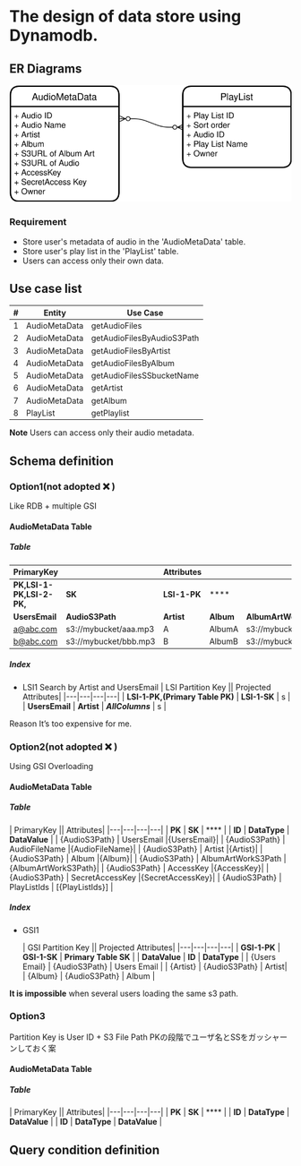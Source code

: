 # The design of data store using Dynamodb.

## ER Diagrams

![ER](./ER-diagrams.drawio.svg)

### Requirement
- Store user's metadata of audio in the 'AudioMetaData' table.
- Store user's play list in the 'PlayList' table.
- Users can access only their own data.

## Use case list
| #   | Entity        | Use Case     |
| --- | ------------- | ------------ |
| 1   | AudioMetaData | getAudioFiles |
| 2   | AudioMetaData | getAudioFilesByAudioS3Path |
| 3   | AudioMetaData | getAudioFilesByArtist |
| 4   | AudioMetaData | getAudioFilesByAlbum |
| 5   | AudioMetaData | getAudioFilesSSbucketName |
| 6   | AudioMetaData | getArtist |
| 7   | AudioMetaData | getAlbum |
| 8   | PlayList | getPlaylist |

**Note**
Users can access only their audio metadata.

## Schema definition
### Option1(not adopted ❌ )
Like RDB + multiple GSI
#### AudioMetaData Table
##### Table
| PrimaryKey || Attributes|||||||
|---|---|---|---|---|---|---|---|---|
| **PK,LSI-1-PK,LSI-2-PK,** | **SK** | **LSI-1-PK** | **** | | | | | |
| **UsersEmail** | **AudioS3Path** | **Artist** | **Album** | **AlbumArtWorkS3Path** | **AudioFileName** | **SSbucketName** | **AccessKey** | **SecretAccessKey** |
| a@abc.com | s3://mybucket/aaa.mp3 | A | AlbumA | s3://mybucket/aaa.png | aaa | mybucket | AIJIJIGRXXX | jiAJFIadfgji|
| b@abc.com | s3://mybucket/bbb.mp3 | B | AlbumB | s3://mybucket/bbb.png | bbb | mybucket | AIJIJIGRYYY | yamARsdfagrea

##### Index
- LSI1
  Search by Artist and UsersEmail
    | LSI Partition Key || Projected Attributes|
    |---|---|---|---|
    | **LSI-1-PK,(Primary Table PK)** | **LSI-1-SK** | s | 
    | **UsersEmail** | **Artist** | ***AllColumns*** | s |

Reason
It’s too expensive for me.

### Option2(not adopted ❌ )
Using GSI Overloading
#### AudioMetaData Table
##### Table
| PrimaryKey || Attributes|
|---|---|---|---|
| **PK** | **SK** | **** | 
| **ID** | **DataType** | **DataValue** |
| {AudioS3Path} | UsersEmail |{UsersEmail}|
| {AudioS3Path} | AudioFileName |{AudioFileName}|
| {AudioS3Path} | Artist |{Artist}|
| {AudioS3Path} | Album |{Album}|
| {AudioS3Path} | AlbumArtWorkS3Path |{AlbumArtWorkS3Path}|
| {AudioS3Path} | AccessKey |{AccessKey}|
| {AudioS3Path} | SecretAccessKey |{SecretAccessKey}|
| {AudioS3Path} | PlayListIds | [{PlayListIds}] |

##### Index
- GSI1

    | GSI Partition Key || Projected Attributes|
    |---|---|---|---|
    | **GSI-1-PK** | **GSI-1-SK** | **Primary Table SK** | 
    | **DataValue** | **ID** | **DataType** |
    | {Users Email} | {AudioS3Path} | Users Email |
    | {Artist} | {AudioS3Path} | Artist|
    | {Album} | {AudioS3Path} | Album |


**It is impossible** when several users loading the same s3 path.


### Option3
Partition Key is User ID + S3 File Path
PKの段階でユーザ名とSSをガッシャーンしておく案

#### AudioMetaData Table
##### Table
| PrimaryKey || Attributes|
|---|---|---|---|
| **PK** | **SK** | **** | 
| **ID** | **DataType** | **DataValue** |
| **ID** | **DataType** | **DataValue** |


## Query condition definition